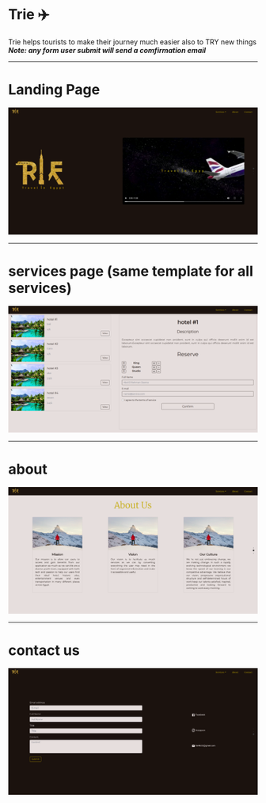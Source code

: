 # Trie :airplane:
Trie helps tourists to make their journey much easier also to TRY new things <br />
***Note: any form user submit will send a comfirmation email***
*********************
# Landing Page 
![cover page](/screenShots/cover.png)
*********************
# services page (same template for all services) 
![hotel page](/screenShots/hotel.png)
*********************
# about 
![about page](/screenShots/about.png)
*********************
# contact us 
![cover page](/screenShots/contactus.png)
